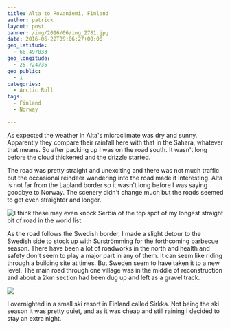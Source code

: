 ```yaml
---
title: Alta to Rovaniemi, Finland
author: patrick
layout: post
banner: /img/2016/06/img_2781.jpg
date: 2016-06-22T09:06:27+00:00
geo_latitude:
  - 66.497033
geo_longitude:
  - 25.724735
geo_public:
  - 1
categories:
  - Arctic Roll
tags:
  - Finland
  - Norway

---
```

As expected the weather in Alta's microclimate was dry and sunny. Apparently they compare their rainfall here with that in the Sahara, whatever that means. So after packing up I was on the road south. It wasn't long before the cloud thickened and the drizzle started.

The road was pretty straight and unexciting and there was not much traffic but the occasional reindeer wandering into the road made it interesting. Alta is not far from the Lapland border so it wasn't long before I was saying goodbye to Norway. The scenery didn't change much but the roads seemed to get even straighter and longer.

![I think these may even knock Serbia of the top spot of my longest straight bit of road in the world list.](/img/2016/06/img_2821.jpg)


As the road follows the Swedish border, I made a slight detour to the Swedish side to stock up with Surströmming for the forthcoming barbecue season. There have been a lot of roadworks in the north and health and safety don't seem to play a major part in any of them. It can seem like riding through a building site at times. But Sweden seem to have taken it to a new level. The main road through one village was in the middle of reconstruction and about a 2km section had been dug up and left as a gravel track.

![](/img/2016/06/img_2822.jpg)

I overnighted in a small ski resort in Finland called Sirkka. Not being the ski season it was pretty quiet, and as it was cheap and still raining I decided to stay an extra night.

